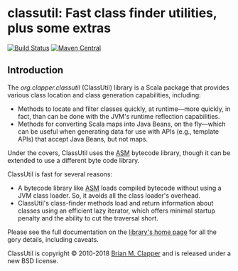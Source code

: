 classutil: Fast class finder utilities, plus some extras
========================================================

[![Build Status](https://travis-ci.org/bmc/classutil.svg?branch=master)](https://travis-ci.org/bmc/classutil)
[![Maven Central](https://maven-badges.herokuapp.com/maven-central/org.clapper/classutil_2.11/badge.svg)](https://maven-badges.herokuapp.com/maven-central/org.clapper/classutil_2.11)

## Introduction

The *org.clapper.classutil* (ClassUtil) library is a Scala package that
provides various class location and class generation capabilities, including:

* Methods to locate and filter classes quickly, at runtime—more quickly, in
  fact, than can be done with the JVM's runtime reflection capabilities.
* Methods for converting Scala maps into Java Beans, on the fly—which can be
  useful when generating data for use with APIs (e.g., template APIs) that
  accept Java Beans, but not maps.

Under the covers, ClassUtil uses the [ASM][] bytecode library, though it
can be extended to use a different byte code library.

ClassUtil is fast for several reasons:

* A bytecode library like [ASM][] loads compiled bytecode without using
  a JVM class loader. So, it avoids all the class loader's overhead.
* ClassUtil's class-finder methods load and return information about
  classes using an efficient lazy iterator, which offers minimal startup
  penalty and the ability to cut the traversal short.

Please see the full documentation on the [library's home page][] for all the
gory details, including caveats.

ClassUtil is copyright &copy; 2010-2018 [Brian M. Clapper][] and is released
under a new BSD license.

[library's home page]: http://software.clapper.org/classutil
[ASM]: http://asm.ow2.org/
[Brian M. Clapper]: mailto:bmc@clapper.org
